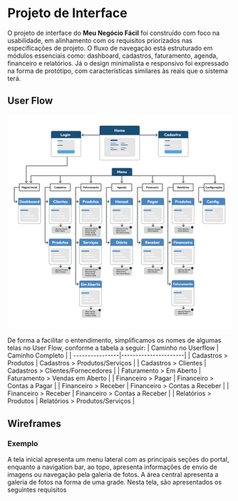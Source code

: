 
# Projeto de Interface

O projeto de interface do **Meu Negócio Fácil** foi construído com foco na usabilidade, em alinhamento com os requisitos priorizados nas especificações de projeto. O fluxo de navegação está estruturado em módulos essenciais como: dashboard, cadastros, faturamento, agenda, financeiro e relatórios. Já o design minimalista e responsivo foi expressado na forma de protótipo, com características similares às reais que o  sistema terá.

## User Flow

![User Flow](img/userflow.png)

De forma a facilitar o entendimento, simplificamos os nomes de algumas telas no User Flow, conforme a tabela a seguir:
| Caminho no Userflow | Caminho Completo | 
| ----------------|----------------------|
| Cadastros > Produtos | Cadastros > Produtos/Serviços | 
| Cadastros > Clientes | Cadastros > Clientes/Fornecedores | 
| Faturamento > Em Aberto | Faturamento > Vendas em Aberto | 
| Financeiro > Pagar | Financeiro > Contas a Pagar | 
| Financeiro > Receber | Financeiro > Contas a Receber | 
| Financeiro > Receber | Financeiro > Contas a Receber | 
| Relatórios > Produtos | Relatórios > Produtos/Serviços | 



## Wireframes



### Exemplo

A tela inicial apresenta um menu lateral com as principais seções do portal, enquanto a navigation bar, ao topo, apresenta informações de envio de imagens ou navegação pela galeria de fotos. A área central apresenta a galeria de fotos na forma de uma grade. Nesta tela, são apresentados os seguintes requisitos

